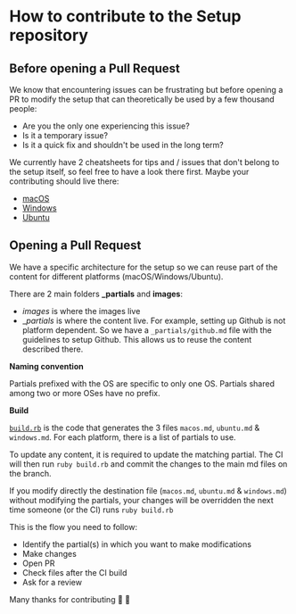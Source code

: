 # How to contribute to the Setup repository

## Before opening a Pull Request

We know that encountering issues can be frustrating but before opening a PR to modify the setup that can theoretically be used by a few thousand people:

- Are you the only one experiencing this issue?
- Is it a temporary issue?
- Is it a quick fix and shouldn't be used in the long term?

We currently have 2 cheatsheets for tips and / issues that don't belong to the setup itself, so feel free to have a look there first. Maybe your contributing should live there:

- [macOS](https://github.com/lewagon/setup/blob/master/docs/macos_cheatsheet.md)
- [Windows](https://github.com/lewagon/setup/blob/master/windows_cheatsheet.md)
- [Ubuntu](https://github.com/lewagon/setup/blob/master/ubuntu_cheatsheet.md)

## Opening a Pull Request

We have a specific architecture for the setup so we can reuse part of the content for different platforms (macOS/Windows/Ubuntu).

There are 2 main folders **_partials** and **images**:
- *images* is where the images live
- __partials_ is where the content live. For example, setting up Github is not platform dependent. So we have a `_partials/github.md` file with the guidelines to setup Github. This allows us to reuse the content described there.

**Naming convention**

Partials prefixed with the OS are specific to only one OS. Partials shared among two or more OSes have no prefix.

**Build**

[`build.rb`](https://github.com/lewagon/setup/blob/master/build.rb) is the code that generates the 3 files `macos.md`, `ubuntu.md` & `windows.md`. For each platform, there is a list of partials to use.

To update any content, it is required to update the matching partial. The CI will then run `ruby build.rb` and commit the changes to the main md files on the branch.

If you modify directly the destination file (`macos.md`, `ubuntu.md` & `windows.md`) without modifying the partials, your changes will be overridden the next time someone (or the CI) runs `ruby build.rb`

This is the flow you need to follow:

- Identify the partial(s) in which you want to make modifications
- Make changes
- Open PR
- Check files after the CI build
- Ask for a review

Many thanks for contributing 🙌 🚀
